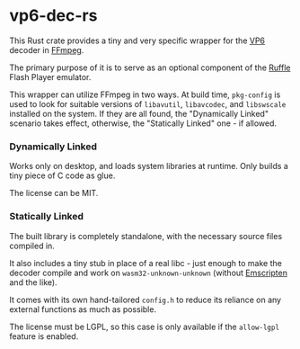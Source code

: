# vp6-dec-rs

This Rust crate provides a tiny and very specific wrapper for the [VP6](https://en.wikipedia.org/wiki/VP6) decoder in [FFmpeg](https://ffmpeg.org/).

The primary purpose of it is to serve as an optional component of the [Ruffle](https://ruffle.rs/) Flash Player emulator.

This wrapper can utilize FFmpeg in two ways.
At build time, `pkg-config` is used to look for suitable versions of
`libavutil`, `libavcodec`, and `libswscale` installed on the system.
If they are all found, the "Dynamically Linked" scenario takes effect,
otherwise, the "Statically Linked" one - if allowed.

### Dynamically Linked

Works only on desktop, and loads system libraries at runtime.
Only builds a tiny piece of C code as glue.

The license can be MIT.

### Statically Linked

The built library is completely standalone, with the necessary source files compiled in.

It also includes a tiny stub in place of a real libc - just enough to make the decoder compile and work on `wasm32-unknown-unknown` (without [Emscripten](https://emscripten.org/) and the like).

It comes with its own hand-tailored `config.h` to reduce its reliance on any external functions as much as possible.

The license must be LGPL, so this case is only available if the `allow-lgpl`
feature is enabled.
